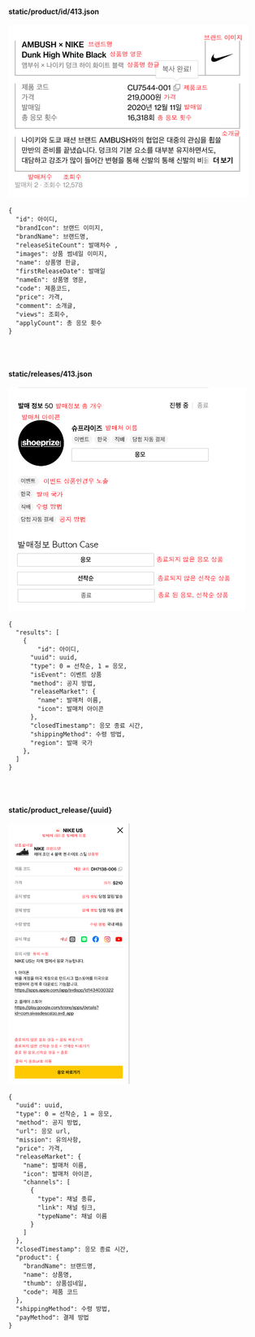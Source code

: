 #### static/product/id/413.json

<img src="./readmeImage/detailInfo.png" style="zoom:50%;" />

```
{
  "id": 아이디,
  "brandIcon": 브랜드 이미지,
  "brandName": 브랜드명,
  "releaseSiteCount": 발매처수 ,
  "images": 상품 썸네일 이미지,
  "name": 상품명 한글,
  "firstReleaseDate": 발매일
  "nameEn": 상품명 영문,
  "code": 제품코드,
  "price": 가격,
  "comment": 소개글,
  "views": 조회수,
  "applyCount": 총 응모 횟수
}
```

<br><br>

#### static/releases/413.json

<img src="./readmeImage/release.png" style="zoom:50%;" />

```
{
  "results": [
    {
    	"id": 아이디,
      "uuid": uuid,
      "type": 0 = 선착순, 1 = 응모,
      "isEvent": 이벤트 상품 
      "method": 공지 방법,
      "releaseMarket": {
        "name": 발매처 이름,
        "icon": 발매처 아이콘
      },
      "closedTimestamp": 응모 종료 시간,
      "shippingMethod": 수령 방법,
      "region": 발매 국가
    },
  ]
}
```

<br><br>

#### static/product_release/{uuid}

<img src="./readmeImage/layer.png" alt=" " style="zoom:50%;" />



```
{
  "uuid": uuid,
  "type": 0 = 선착순, 1 = 응모,
  "method": 공지 방법,
  "url": 응모 url,
  "mission": 유의사항,
  "price": 가격,
  "releaseMarket": {
    "name": 발매처 이름,
    "icon": 발매처 아이콘,
    "channels": [
      {
        "type": 채널 종류,
        "link": 채널 링크,
        "typeName": 채널 이름
      }
    ]
  },
  "closedTimestamp": 응모 종료 시간,
  "product": {
    "brandName": 브랜드명,
    "name": 상품명,
    "thumb": 상품섬네일,
    "code": 제품 코드
  },
  "shippingMethod": 수령 방법,
  "payMethod": 결제 방법
}

```
